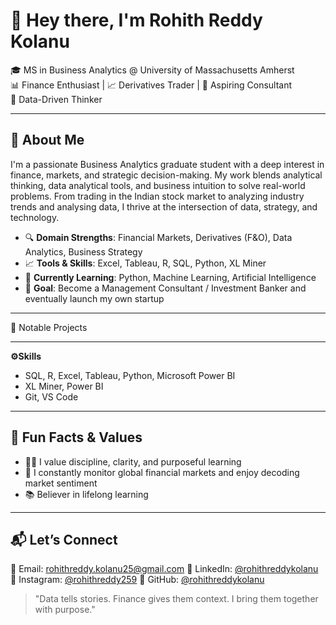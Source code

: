 # 👋 Hey there, I'm Rohith Reddy Kolanu

🎓 MS in Business Analytics @ University of Massachusetts Amherst  
📊 Finance Enthusiast | 📈 Derivatives Trader | 💼 Aspiring Consultant  
🧠 Data-Driven Thinker 

---

## 🚀 About Me

I'm a passionate Business Analytics graduate student with a deep interest in finance, markets, and strategic decision-making. My work blends analytical thinking, data analytical tools, and business intuition to solve real-world problems. From trading in the Indian stock market to analyzing industry trends and analysing data, I thrive at the intersection of data, strategy, and technology.

- 🔍 **Domain Strengths**: Financial Markets, Derivatives (F&O), Data Analytics, Business Strategy  
- 📈 **Tools & Skills**: Excel, Tableau, R, SQL, Python, XL Miner  
- 🧠 **Currently Learning**: Python, Machine Learning, Artificial Intelligence
- 🎯 **Goal**: Become a Management Consultant / Investment Banker and eventually launch my own startup  

---

<summary>💼 Notable Projects</summary>

---

**⚙️Skills**  
- SQL, R, Excel, Tableau, Python, Microsoft Power BI
- XL Miner, Power BI  
- Git, VS Code

---

## 🏁 Fun Facts & Values

- 🧘‍♂️ I value discipline, clarity, and purposeful learning    
- 🧠 I constantly monitor global financial markets and enjoy decoding market sentiment    
- 📚 Believer in lifelong learning

---

## 📬 Let’s Connect

📧 Email: rohithreddy.kolanu25@gmail.com
🔗 LinkedIn: [@rohithreddykolanu](https://www.linkedin.com/in/rohith-reddy-kolanu/) 
📸 Instagram: [@rohithreddy259](https://www.instagram.com/rohithreddy259/) 
🐙 GitHub: [@rohithreddykolanu](https://github.com/Rohithreddykolanu)

> "Data tells stories. Finance gives them context. I bring them together with purpose."
